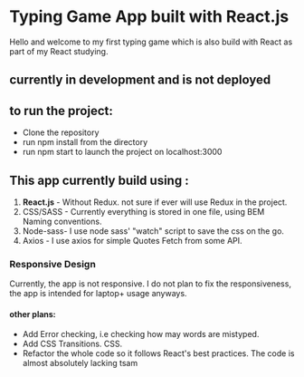 # Typing Game App built with React.js

Hello and welcome to my first typing game which is also build with React as part of my React studying.

## currently in development and is not deployed

## to run the project: 
- Clone the repository
- run npm install from the directory 
- run npm start to launch the project on localhost:3000 

## This app currently build using :

1. **React.js** - Without Redux. not sure if ever will use Redux in the project.
2. CSS/SASS - Currently everything is stored in one file, using BEM Naming conventions.
3. Node-sass- I use node sass' "watch" script to save the css on the go.
4. Axios - I use axios for simple Quotes Fetch from some API.

### Responsive Design

Currently, the app is not responsive.
I do not plan to fix the responsiveness, the app is intended for laptop+ usage anyways.

#### other plans:

- Add Error checking, i.e checking how may words are mistyped.
- Add CSS Transitions. CSS.
- Refactor the whole code so it follows React's best practices. The code is almost absolutely lacking tsam
